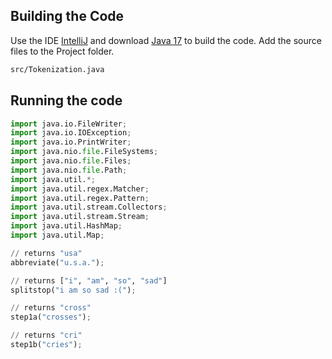 ## Building the Code

Use the IDE [IntelliJ](https://www.jetbrains.com/idea/download/#section=mac) and download [Java 17](https://www.oracle.com/java/technologies/downloads/#jdk17-mac) to build the code. Add the source files to the Project folder.

```bash
src/Tokenization.java
```

## Running the code

```python
import java.io.FileWriter;
import java.io.IOException;
import java.io.PrintWriter;
import java.nio.file.FileSystems;
import java.nio.file.Files;
import java.nio.file.Path;
import java.util.*;
import java.util.regex.Matcher;
import java.util.regex.Pattern;
import java.util.stream.Collectors;
import java.util.stream.Stream;
import java.util.HashMap;
import java.util.Map;

// returns "usa"
abbreviate("u.s.a.");

// returns ["i", "am", "so", "sad"]
splitstop("i am so sad :(");

// returns "cross"
step1a("crosses");

// returns "cri"
step1b("cries");
```
